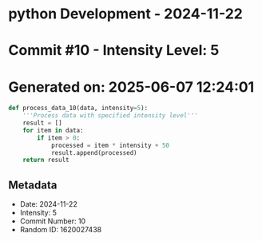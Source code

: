 ﻿# python Development - 2024-11-22
# Commit #10 - Intensity Level: 5
# Generated on: 2025-06-07 12:24:01
```python
def process_data_10(data, intensity=5):
    '''Process data with specified intensity level'''
    result = []
    for item in data:
        if item > 0:
            processed = item * intensity + 50
            result.append(processed)
    return result
```
## Metadata
- Date: 2024-11-22
- Intensity: 5
- Commit Number: 10
- Random ID: 1620027438
